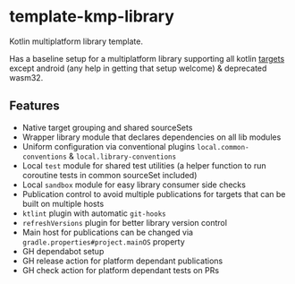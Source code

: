 # template-kmp-library
Kotlin multiplatform library template.

Has a baseline setup for a multiplatform library supporting all kotlin [targets](https://kotlinlang.org/docs/mpp-supported-platforms.html) 
except android (any help in getting that setup welcome) & deprecated wasm32.

## Features
* Native target grouping and shared sourceSets
* Wrapper library module that declares dependencies on all lib modules
* Uniform configuration via conventional plugins `local.common-conventions` & `local.library-conventions`
* Local `test` module for shared test utilities (a helper function to run coroutine tests in common sourceSet included)
* Local `sandbox` module for easy library consumer side checks
* Publication control to avoid multiple publications for targets that can be built on multiple hosts
* `ktlint` plugin with automatic `git-hooks`
* `refreshVersions` plugin for better library version control
* Main host for publications can be changed via `gradle.properties#project.mainOS` property
* GH dependabot setup
* GH release action for platform dependant publications
* GH check action for platform dependant tests on PRs
